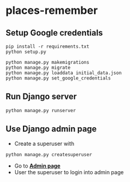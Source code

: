 # places-remember

## Setup Google credentials
```
pip install -r requirements.txt
python setup.py

python manage.py makemigrations
python manage.py migrate
python manage.py loaddata initial_data.json
python manage.py set_google_credentials
```

## Run Django server
```
python manage.py runserver
```

## Use Django admin page
- Create a superuser with
```
python manage.py createsuperuser
```
- Go to **[Admin page](http://127.0.0.1:8000/admin)**
- User the superuser to login into admin page
